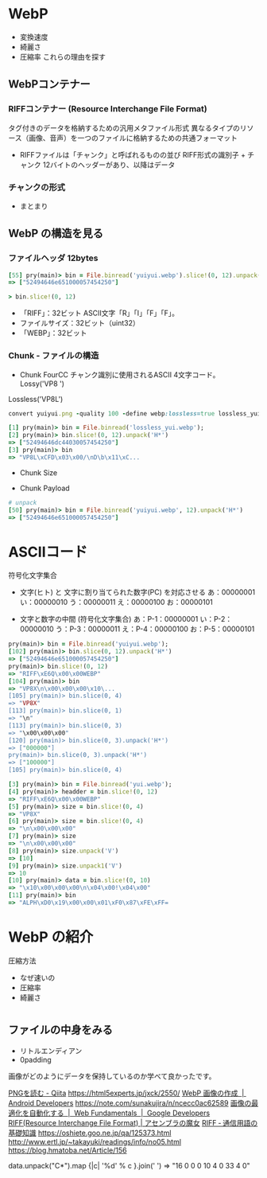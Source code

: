 # WebP
- 変換速度
- 綺麗さ
- 圧縮率
これらの理由を探す

## WebPコンテナー
### RIFFコンテナー (Resource Interchange File Format)
タグ付きのデータを格納するための汎用メタファイル形式
異なるタイプのリソース（画像、音声）を一つのファイルに格納するための共通フォーマット
- RIFFファイルは「チャンク」と呼ばれるものの並び
RIFF形式の識別子 + チャンク
12バイトのヘッダーがあり、以降はデータ

### チャンクの形式
- まとまり


## WebP の構造を見る
### ファイルヘッダ 12bytes
```ruby
[55] pry(main)> bin = File.binread('yuiyui.webp').slice!(0, 12).unpack('H*')
=> ["52494646e651000057454250"]

> bin.slice!(0, 12)
```
- 「RIFF」：32ビット
ASCII文字「R」「I」「F」「F」。
- ファイルサイズ：32ビット（uint32）
- 「WEBP」：32ビット


### Chunk - ファイルの構造
- Chunk FourCC
チャンク識別に使用されるASCII 4文字コード。
Lossy('VP8 ')

Lossless('VP8L')
```ruby
convert yuiyui.png -quality 100 -define webp:lossless=true lossless_yui.webp

[1] pry(main)> bin = File.binread('lossless_yui.webp');
[2] pry(main)> bin.slice!(0, 12).unpack('H*')
=> ["52494646dc44030057454250"]
[3] pry(main)> bin
=> "VP8L\xCFD\x03\x00/\nD\b\x11\xC...
```

- Chunk Size

- Chunk Payload

```ruby
# unpack
[50] pry(main)> bin = File.binread('yuiyui.webp', 12).unpack('H*')
=> ["52494646e651000057454250"]

```

# ASCIIコード
符号化文字集合
- 文字(ヒト) と 文字に割り当てられた数字(PC) を対応させる
あ：00000001
い：00000010
う：00000011
え：00000100
お：00000101

- 文字と数字の中間 (符号化文字集合)
あ：P-1：00000001
い：P-2：00000010
う：P-3：00000011
え：P-4：00000100
お：P-5：00000101




```ruby
pry(main)> bin = File.binread('yuiyui.webp');
[102] pry(main)> bin.slice(0, 12).unpack('H*')
=> ["52494646e651000057454250"]
pry(main)> bin.slice!(0, 12)
=> "RIFF\xE6Q\x00\x00WEBP"
[104] pry(main)> bin
=> "VP8X\n\x00\x00\x00\x10\...
[105] pry(main)> bin.slice(0, 4)
=> "VP8X"
[113] pry(main)> bin.slice(0, 1)
=> "\n"
[113] pry(main)> bin.slice(0, 3)
=> "\x00\x00\x00"
[120] pry(main)> bin.slice(0, 3).unpack('H*')
=> ["000000"]
pry(main)> bin.slice(0, 3).unpack('H*')
=> ["100000"]
[105] pry(main)> bin.slice(0, 4)

```

```ruby
[3] pry(main)> bin = File.binread('yui.webp');
[4] pry(main)> headder = bin.slice!(0, 12)
=> "RIFF\xE6Q\x00\x00WEBP"
[5] pry(main)> size = bin.slice!(0, 4)
=> "VP8X"
[6] pry(main)> size = bin.slice!(0, 4)
=> "\n\x00\x00\x00"
[7] pry(main)> size
=> "\n\x00\x00\x00"
[8] pry(main)> size.unpack('V')
=> [10]
[9] pry(main)> size.unpack1('V')
=> 10
[10] pry(main)> data = bin.slice!(0, 10)
=> "\x10\x00\x00\x00\n\x04\x00!\x04\x00"
[11] pry(main)> bin
=> "ALPH\xD0\x19\x00\x00\x01\xF0\x87\xFE\xFF=
```


# WebP の紹介
圧縮方法
- なぜ速いの
- 圧縮率
- 綺麗さ
#

## ファイルの中身をみる

- リトルエンディアン
- 0padding






画像がどのようにデータを保持しているのか学べて良かったです。



[PNGを読む - Qiita](https://qiita.com/kouheiszk/items/17485ccb902e8190923b)
https://html5experts.jp/jxck/2550/
[WebP 画像の作成  |  Android Developers](https://developer.android.com/studio/write/convert-webp)
https://note.com/sunakujira/n/ncecc0ac62589
[画像の最適化を自動化する  |  Web Fundamentals  |  Google Developers](https://developers.google.com/web/fundamentals/performance/optimizing-content-efficiency/automating-image-optimization?hl=ja#what-is-webp)
[RIFF(Resource Interchange File Format) | アセンブラの魔女](https://books-nekoya.jp/Programming/RIFF/riff.html#struct)
[RIFF ‐ 通信用語の基礎知識](https://www.wdic.org/w/TECH/RIFF)
https://oshiete.goo.ne.jp/qa/125373.html
http://www.ertl.jp/~takayuki/readings/info/no05.html
https://blog.hmatoba.net/Article/156


data.unpack("C*").map {|c| '%d' % c }.join(' ')
=> "16 0 0 0 10 4 0 33 4 0"
